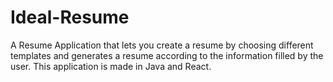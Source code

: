 # Ideal-Resume
A Resume Application that lets you create a resume by choosing different templates and generates a resume according to the information filled by the user. This application is made in Java and React.
